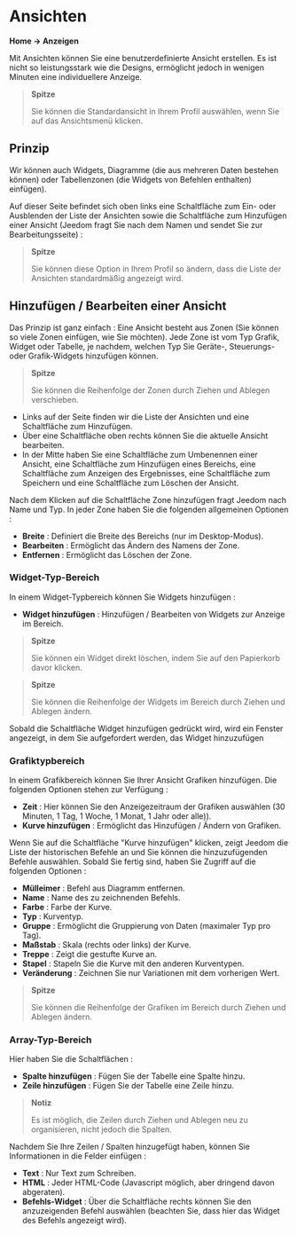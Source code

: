 # Ansichten
**Home → Anzeigen**

Mit Ansichten können Sie eine benutzerdefinierte Ansicht erstellen.
Es ist nicht so leistungsstark wie die Designs, ermöglicht jedoch in wenigen Minuten eine individuellere Anzeige.

> **Spitze**
>
> Sie können die Standardansicht in Ihrem Profil auswählen, wenn Sie auf das Ansichtsmenü klicken.

## Prinzip

Wir können auch Widgets, Diagramme (die aus mehreren Daten bestehen können) oder Tabellenzonen (die Widgets von Befehlen enthalten) einfügen).

Auf dieser Seite befindet sich oben links eine Schaltfläche zum Ein- oder Ausblenden der Liste der Ansichten sowie die Schaltfläche zum Hinzufügen einer Ansicht (Jeedom fragt Sie nach dem Namen und sendet Sie zur Bearbeitungsseite) :

> **Spitze**
>
> Sie können diese Option in Ihrem Profil so ändern, dass die Liste der Ansichten standardmäßig angezeigt wird.

## Hinzufügen / Bearbeiten einer Ansicht

Das Prinzip ist ganz einfach : Eine Ansicht besteht aus Zonen (Sie können so viele Zonen einfügen, wie Sie möchten). Jede Zone ist vom Typ Grafik, Widget oder Tabelle, je nachdem, welchen Typ Sie Geräte-, Steuerungs- oder Grafik-Widgets hinzufügen können.

> **Spitze**
>
> Sie können die Reihenfolge der Zonen durch Ziehen und Ablegen verschieben.

- Links auf der Seite finden wir die Liste der Ansichten und eine Schaltfläche zum Hinzufügen.
- Über eine Schaltfläche oben rechts können Sie die aktuelle Ansicht bearbeiten.
- In der Mitte haben Sie eine Schaltfläche zum Umbenennen einer Ansicht, eine Schaltfläche zum Hinzufügen eines Bereichs, eine Schaltfläche zum Anzeigen des Ergebnisses, eine Schaltfläche zum Speichern und eine Schaltfläche zum Löschen der Ansicht.

Nach dem Klicken auf die Schaltfläche Zone hinzufügen fragt Jeedom nach Name und Typ.
In jeder Zone haben Sie die folgenden allgemeinen Optionen :

- **Breite** : Definiert die Breite des Bereichs (nur im Desktop-Modus).
- **Bearbeiten** : Ermöglicht das Ändern des Namens der Zone.
- **Entfernen** : Ermöglicht das Löschen der Zone.

### Widget-Typ-Bereich

In einem Widget-Typbereich können Sie Widgets hinzufügen :

- **Widget hinzufügen** : Hinzufügen / Bearbeiten von Widgets zur Anzeige im Bereich.

> **Spitze**
>
> Sie können ein Widget direkt löschen, indem Sie auf den Papierkorb davor klicken.

> **Spitze**
>
> Sie können die Reihenfolge der Widgets im Bereich durch Ziehen und Ablegen ändern.

Sobald die Schaltfläche Widget hinzufügen gedrückt wird, wird ein Fenster angezeigt, in dem Sie aufgefordert werden, das Widget hinzuzufügen

### Grafiktypbereich

In einem Grafikbereich können Sie Ihrer Ansicht Grafiken hinzufügen. Die folgenden Optionen stehen zur Verfügung :

- **Zeit** : Hier können Sie den Anzeigezeitraum der Grafiken auswählen (30 Minuten, 1 Tag, 1 Woche, 1 Monat, 1 Jahr oder alle)).
- **Kurve hinzufügen** : Ermöglicht das Hinzufügen / Ändern von Grafiken.

Wenn Sie auf die Schaltfläche &quot;Kurve hinzufügen&quot; klicken, zeigt Jeedom die Liste der historischen Befehle an und Sie können die hinzuzufügenden Befehle auswählen. Sobald Sie fertig sind, haben Sie Zugriff auf die folgenden Optionen :

- **Mülleimer** : Befehl aus Diagramm entfernen.
- **Name** : Name des zu zeichnenden Befehls.
- **Farbe** : Farbe der Kurve.
- **Typ** : Kurventyp.
- **Gruppe** : Ermöglicht die Gruppierung von Daten (maximaler Typ pro Tag).
- **Maßstab** : Skala (rechts oder links) der Kurve.
- **Treppe** : Zeigt die gestufte Kurve an.
- **Stapel** : Stapeln Sie die Kurve mit den anderen Kurventypen.
- **Veränderung** : Zeichnen Sie nur Variationen mit dem vorherigen Wert.

> **Spitze**
>
> Sie können die Reihenfolge der Grafiken im Bereich durch Ziehen und Ablegen ändern.

### Array-Typ-Bereich

Hier haben Sie die Schaltflächen :

- **Spalte hinzufügen** : Fügen Sie der Tabelle eine Spalte hinzu.
- **Zeile hinzufügen** : Fügen Sie der Tabelle eine Zeile hinzu.

> **Notiz**
>
> Es ist möglich, die Zeilen durch Ziehen und Ablegen neu zu organisieren, nicht jedoch die Spalten.

Nachdem Sie Ihre Zeilen / Spalten hinzugefügt haben, können Sie Informationen in die Felder einfügen :

- **Text** : Nur Text zum Schreiben.
- **HTML** : Jeder HTML-Code (Javascript möglich, aber dringend davon abgeraten).
- **Befehls-Widget** : Über die Schaltfläche rechts können Sie den anzuzeigenden Befehl auswählen (beachten Sie, dass hier das Widget des Befehls angezeigt wird).


